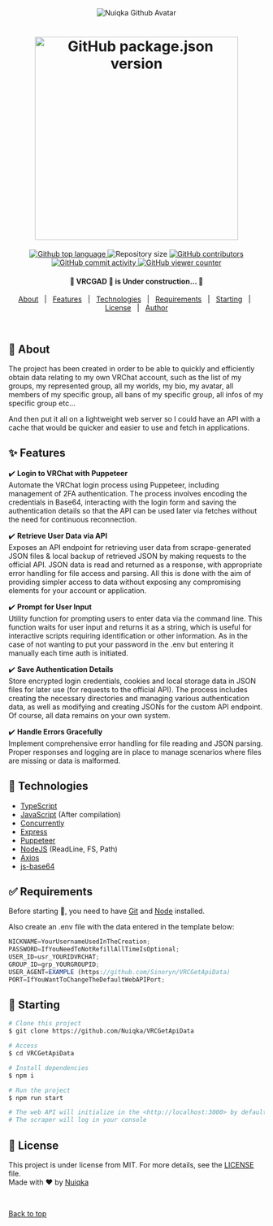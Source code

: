 <div align="center" id="top"> 
  <img src="https://avatars.githubusercontent.com/u/169302941?s=80" alt="Nuiqka Github Avatar" draggable="false" />
</div>

<div align="center">
  <h1>
    <img alt="GitHub package.json version" src="https://img.shields.io/github/package-json/v/Nuiqka/VRCGetApiData?label=VRC Get Api Data&color=white" width="400" draggable="false" />
  </h1>
</div>

<p align="center">
  <a href="https://github.com/search?q=repo%3ANuiqka%2FVRCGetApiData+owner%3ASinoryn+NOT+path%3A%2F%5E%5C.github%5C%2F%2F+NOT+path%3A%2F%5E%5Cdist%5C%2F%2F+NOT+language%3A%22JSON+with+Comments%22+NOT+language%3AText+NOT+language%3A%22Git+Attributes%22+NOT+language%3AMarkdown&type=code" title="See the Used Language in Src" rel="noopener" target="_blank">
    <img alt="Github top language" src="https://img.shields.io/github/languages/top/Nuiqka/VRCGetApiData?color=white" draggable="false" />
  </a>
  <span>
    <img alt="Repository size" src="https://img.shields.io/github/repo-size/Nuiqka/VRCGetApiData?color=white" draggable="false" />
  </span>
  <a href="https://github.com/Nuiqka/VRCGetApiData/graphs/contributors" title="See the contributors" rel="noopener" target="_blank">
    <img alt="GitHub contributors" src="https://img.shields.io/github/contributors/Nuiqka/VRCGetApiData?color=white">
  </a>
  <br />
  <a href="https://github.com/Nuiqka/VRCGetApiData/graphs/commit-activity" title="See the Commit Activity" rel="noopener" target="_blank">
    <img alt="GitHub commit activity" src="https://img.shields.io/github/commit-activity/m/Nuiqka/VRCGetApiData?color=white" draggable="false" />
  </a>
  <a href="https://github.com/Nuiqka/VRCGetApiData/graphs/traffic" title="See the Graphs Traffic" rel="noopener" target="_blank">
    <img alt="GitHub viewer counter" src="https://img.shields.io/endpoint?url=https%3A%2F%2Fhits.dwyl.com%2FNuiqka%2FVRCGetApiData.json&color=white" />
  </a>
</p>

<h4 align="center">
	🚧 VRCGAD 🚀 is Under construction... 🚧
</h4>

<p align="center">
  <a href="#dart-about">About</a> &#xa0; | &#xa0; 
  <a href="#sparkles-features">Features</a> &#xa0; | &#xa0;
  <a href="#rocket-technologies">Technologies</a> &#xa0; | &#xa0;
  <a href="#white_check_mark-requirements">Requirements</a> &#xa0; | &#xa0;
  <a href="#checkered_flag-starting">Starting</a> &#xa0; | &#xa0;
  <a href="#memo-license">License</a> &#xa0; | &#xa0;
  <a href="https://github.com/Nuiqka" target="_blank">Author</a>
</p>

<br>

## :dart: About

The project has been created in order to be able to quickly and efficiently obtain data relating to my own VRChat account, such as the list of my groups, my represented group, all my worlds, my bio, my avatar, all members of my specific group, all bans of my specific group, all infos of my specific group etc...

And then put it all on a lightweight web server so I could have an API with a cache that would be quicker and easier to use and fetch in applications.

## :sparkles: Features

:heavy_check_mark: **Login to VRChat with Puppeteer**  
Automate the VRChat login process using Puppeteer, including management of 2FA authentication. The process involves encoding the credentials in Base64, interacting with the login form and saving the authentication details so that the API can be used later via fetches without the need for continuous reconnection.

:heavy_check_mark: **Retrieve User Data via API**  
Exposes an API endpoint for retrieving user data from scrape-generated JSON files & local backup of retrieved JSON by making requests to the official API. JSON data is read and returned as a response, with appropriate error handling for file access and parsing. All this is done with the aim of providing simpler access to data without exposing any compromising elements for your account or application.

:heavy_check_mark: **Prompt for User Input**  
Utility function for prompting users to enter data via the command line. This function waits for user input and returns it as a string, which is useful for interactive scripts requiring identification or other information. As in the case of not wanting to put your password in the .env but entering it manually each time auth is initiated.

:heavy_check_mark: **Save Authentication Details**  
Store encrypted login credentials, cookies and local storage data in JSON files for later use (for requests to the official API). The process includes creating the necessary directories and managing various authentication data, as well as modifying and creating JSONs for the custom API endpoint. Of course, all data remains on your own system.

:heavy_check_mark: **Handle Errors Gracefully**  
Implement comprehensive error handling for file reading and JSON parsing. Proper responses and logging are in place to manage scenarios where files are missing or data is malformed.

## :rocket: Technologies

- [TypeScript](https://www.typescriptlang.org)
- [JavaScript](https://developer.mozilla.org/docs/Web/JavaScript) (After compilation)
- [Concurrently](https://www.npmjs.com/package/concurrently)
- [Express](https://expressjs.com)
- [Puppeteer](https://pptr.dev)
- [NodeJS](https://nodejs.org) (ReadLine, FS, Path)
- [Axios](https://axios-http.com)
- [js-base64](https://www.npmjs.com/package/js-base64)

## :white_check_mark: Requirements

Before starting :checkered_flag:, you need to have [Git](https://git-scm.com) and [Node](https://nodejs.org/en/) installed.

Also create an .env file with the data entered in the template below:

```js
NICKNAME=YourUsernameUsedInTheCreation;
PASSWORD=IfYouNeedToNotRefillAllTimeIsOptional;
USER_ID=usr_YOURIDVRCHAT;
GROUP_ID=grp_YOURGROUPID;
USER_AGENT=EXAMPLE (https://github.com/Sinoryn/VRCGetApiData)
PORT=IfYouWantToChangeTheDefaultWebAPIPort;
```

## :checkered_flag: Starting

```bash
# Clone this project
$ git clone https://github.com/Nuiqka/VRCGetApiData

# Access
$ cd VRCGetApiData

# Install dependencies
$ npm i

# Run the project
$ npm run start

# The web API will initialize in the <http://localhost:3000> by default
# The scraper will log in your console
```

## :memo: License

This project is under license from MIT. For more details, see the [LICENSE](LICENSE) file. <br>
Made with :heart: by <a href="https://github.com/Nuiqka" target="_blank">Nuiqka</a>

&#xa0;

<a href="#top">Back to top</a>
